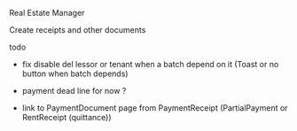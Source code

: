 Real Estate Manager

Create receipts and other documents

todo

- fix disable del lessor or tenant when a batch depend on it (Toast or no button when batch depends)
- payment dead line for now ?

- link to PaymentDocument page from PaymentReceipt (PartialPayment or RentReceipt (quittance))
